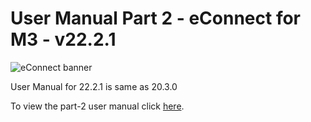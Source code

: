 #  User Manual Part 2 - eConnect for M3 - v22.2.1

![eConnect banner](../../../../images/banner-econnect-m3.jpg)

User Manual for 22.2.1 is same as 20.3.0

To view the part-2 user manual click [here](../20.3.0/usermanual-econnect-m3-part-2.md).

